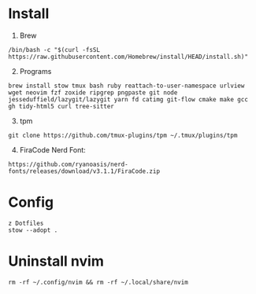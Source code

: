 # Install

1. Brew

```
/bin/bash -c "$(curl -fsSL https://raw.githubusercontent.com/Homebrew/install/HEAD/install.sh)"
```

2. Programs

```
brew install stow tmux bash ruby reattach-to-user-namespace urlview wget neovim fzf zoxide ripgrep pngpaste git node jesseduffield/lazygit/lazygit yarn fd catimg git-flow cmake make gcc gh tidy-html5 curl tree-sitter
```

3. tpm

```
git clone https://github.com/tmux-plugins/tpm ~/.tmux/plugins/tpm
```

4. FiraCode Nerd Font:

```
https://github.com/ryanoasis/nerd-fonts/releases/download/v3.1.1/FiraCode.zip
```

# Config

```
z Dotfiles
stow --adopt .
```

# Uninstall nvim

```
rm -rf ~/.config/nvim && rm -rf ~/.local/share/nvim
```
